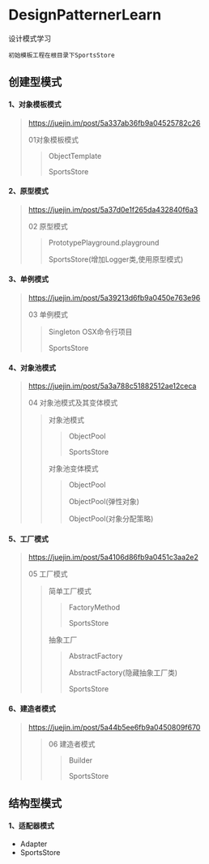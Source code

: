 # DesignPatternerLearn
设计模式学习

~~~
初始模板工程在根目录下SportsStore
~~~

## 创建型模式
#### 1、对象模板模式 
> <https://juejin.im/post/5a337ab36fb9a04525782c26>
> 
> 01对象模板模式
> 
> >  ObjectTemplate
> > 
> >  SportsStore

#### 2、原型模式
> <https://juejin.im/post/5a37d0e1f265da432840f6a3>
> 
> 02 原型模式
> 
> > PrototypePlayground.playground
> > 
> > SportsStore(增加Logger类,使用原型模式)

#### 3、单例模式
> <https://juejin.im/post/5a39213d6fb9a0450e763e96>
> 
> 03 单例模式
> 
> > Singleton OSX命令行项目
> > 
> > SportsStore

#### 4、对象池模式
> <https://juejin.im/post/5a3a788c51882512ae12ceca>
> 
> 04 对象池模式及其变体模式
> 
> >对象池模式
> >
> > > ObjectPool
> > > 
> > > SportsStore
> > 
> > 对象池变体模式
> > 
> > >ObjectPool
> > >
> > >ObjectPool(弹性对象)
> > >
> > >ObjectPool(对象分配策略)

#### 5、工厂模式

> <https://juejin.im/post/5a4106d86fb9a0451c3aa2e2>
> 
> 05 工厂模式
> 
> > 简单工厂模式
> > 
> > > FactoryMethod
> > > 
> > > SportsStore
> > 
> > 抽象工厂
> > >
> > >AbstractFactory
> > >
> > >AbstractFactory(隐藏抽象工厂类)
> > >
> > >SportsStore

#### 6、建造者模式

> <https://juejin.im/post/5a44b5ee6fb9a0450809f670>
> > 06 建造者模式
> > 
> > > Builder
> > > 
> > > SportsStore
> > > 

## 结构型模式

#### 1、适配器模式

* Adapter
* SportsStore
